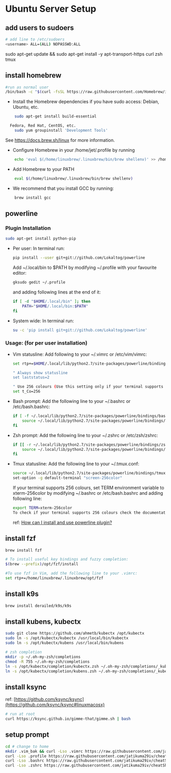 # Ubuntu Server Setup

## add users to sudoers
```bash
# add line to /etc/sudoers
<username> ALL=(ALL) NOPASSWD:ALL
```
sudo apt-get update && sudo apt-get install -y apt-transport-https curl zsh tmux

## install homebrew
```bash
#run as normal user
/bin/bash -c "$(curl -fsSL https://raw.githubusercontent.com/Homebrew/install/master/install.sh)"
```

- Install the Homebrew dependencies if you have sudo access:
  Debian, Ubuntu, etc.
```bash
    sudo apt-get install build-essential
```
```bash
  Fedora, Red Hat, CentOS, etc.
    sudo yum groupinstall 'Development Tools'
```
  See https://docs.brew.sh/linux for more information.
- Configure Homebrew in your /home/jet/.profile by running
```bash
    echo 'eval $(/home/linuxbrew/.linuxbrew/bin/brew shellenv)' >> /home/jet/.profile
```
- Add Homebrew to your PATH
```bash
    eval $(/home/linuxbrew/.linuxbrew/bin/brew shellenv)
```
- We recommend that you install GCC by running:
```bash
    brew install gcc
```

## powerline
### Plugin Installation
```bash
sudo apt-get install python-pip
```
- Per user:
  In terminal run:
  
  ```bash
  pip install --user git+git://github.com/Lokaltog/powerline
  ```
  Add ~/.local/bin to $PATH by modifying ~/.profile with your favourite editor:

  ```bash
  gksudo gedit ~/.profile
  ```
  and adding following lines at the end of it:

  ```bash
  if [ -d "$HOME/.local/bin" ]; then
      PATH="$HOME/.local/bin:$PATH"
  fi
  ```
- System wide:
  In terminal run:

  ```bash
  su -c 'pip install git+git://github.com/Lokaltog/powerline'
  ```
### Usage: (for per user installation)
- Vim statusline:
  Add following to your ~/.vimrc or /etc/vim/vimrc:

  ```bash
  set rtp+=$HOME/.local/lib/python2.7/site-packages/powerline/bindings/vim/

  " Always show statusline
  set laststatus=2

  " Use 256 colours (Use this setting only if your terminal supports 256 colours)
  set t_Co=256
  ```
- Bash prompt:
  Add the following line to your ~/.bashrc or /etc/bash.bashrc:

  ```bash
  if [ -f ~/.local/lib/python2.7/site-packages/powerline/bindings/bash/powerline.sh ]; then
      source ~/.local/lib/python2.7/site-packages/powerline/bindings/bash/powerline.sh
  fi
  ```
- Zsh prompt:
  Add the following line to your ~/.zshrc or /etc/zsh/zshrc:

  ```bash
  if [[ -r ~/.local/lib/python2.7/site-packages/powerline/bindings/zsh/powerline.zsh ]]; then
      source ~/.local/lib/python2.7/site-packages/powerline/bindings/zsh/powerline.zsh
  fi
  ```
- Tmux statusline:
  Add the following line to your ~/.tmux.conf:

  ```bash
  source ~/.local/lib/python2.7/site-packages/powerline/bindings/tmux/powerline.conf
  set-option -g default-terminal "screen-256color"
  ```
  If your terminal supports 256 colours, set TERM environment variable to xterm-256color by modifying ~/.bashrc or /etc/bash.bashrc and adding following line:

  ```bash
  export TERM=xterm-256color
  To check if your terminal supports 256 colours check the documentation of your terminal or google it. Most popular terminals support 256 colours.
  ```

  ref: [How can I install and use powerline plugin?
](https://askubuntu.com/questions/283908/how-can-i-install-and-use-powerline-plugin)

## install fzf
```bash
brew install fzf

# To install useful key bindings and fuzzy completion:
$(brew --prefix)/opt/fzf/install

#To use fzf in Vim, add the following line to your .vimrc:
set rtp+=/home/linuxbrew/.linuxbrew/opt/fzf
```
## install k9s
```bash
brew install derailed/k9s/k9s
```

## install kubens, kubectx
```bash
sudo git clone https://github.com/ahmetb/kubectx /opt/kubectx
sudo ln -s /opt/kubectx/kubectx /usr/local/bin/kubectx
sudo ln -s /opt/kubectx/kubens /usr/local/bin/kubens

# zsh completion
mkdir -p ~/.oh-my-zsh/completions
chmod -R 755 ~/.oh-my-zsh/completions
ln -s /opt/kubectx/completion/kubectx.zsh ~/.oh-my-zsh/completions/_kubectx.zsh
ln -s /opt/kubectx/completion/kubens.zsh ~/.oh-my-zsh/completions/_kubens.zsh
```

## install ksync
ref: [https://github.com/ksync/ksync](https://github.com/ksync/ksync#linuxmacosx)
```bash
# run at root
curl https://ksync.github.io/gimme-that/gimme.sh | bash
```

## setup prompt
```bash
cd # change to home
mkdir .vim_bak && curl -Lso .vimrc https://raw.githubusercontent.com/jatikuma29iv/cheatSheets/master/ubuntu-server-setup/.vimrc
curl -Lso .profile https://raw.githubusercontent.com/jatikuma29iv/cheatSheets/master/ubuntu-server-setup/.profile
curl -Lso .bashrc https://raw.githubusercontent.com/jatikuma29iv/cheatSheets/master/ubuntu-server-setup/.bashrc
curl -Lso .zshrc https://raw.githubusercontent.com/jatikuma29iv/cheatSheets/master/ubuntu-server-setup/.zshrc
```
